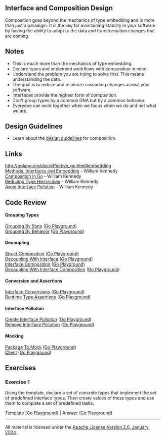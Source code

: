 ## Interface and Composition Design

Composition goes beyond the mechanics of type embedding and is more than just a paradigm. It is the key for maintaining stability in your software by having the ability to adapt to the data and transformation changes that are coming.

## Notes

* This is much more than the mechanics of type embedding.
* Declare types and implement workflows with composition in mind.
* Understand the problem you are trying to solve first. This means understanding the data.
* The goal is to reduce and minimize cascading changes across your software.
* Interfaces provide the highest form of composition.
* Don't group types by a common DNA but by a common behavior.
* Everyone can work together when we focus when we do and not what we are.

## Design Guidelines

* Learn about the [design guidelines](../../../reading/design_guidelines.md#interface-and-composition-design) for composition.

## Links

http://golang.org/doc/effective_go.html#embedding  
[Methods, Interfaces and Embedding](http://www.goinggo.net/2014/05/methods-interfaces-and-embedded-types.html) - William Kennedy  
[Composition In Go](https://www.goinggo.net/2015/09/composition-with-go.html) - William Kennedy  
[Reducing Type Hierarchies](https://www.goinggo.net/2016/10/reducing-type-hierarchies.html) - William Kennedy  
[Avoid Interface Pollution](https://www.goinggo.net/2016/10/avoid-interface-pollution.html) - William Kennedy

## Code Review

#### Grouping Types

[Grouping By State](grouping/example1/example1.go) ([Go Playground](https://play.golang.org/p/iwci4dKqLW))  
[Grouping By Behavior](grouping/example2/example2.go) ([Go Playground](https://play.golang.org/p/mnJMHPew08))  

#### Decoupling

[Struct Composition](decoupling/example1/example1.go) ([Go Playground](https://play.golang.org/p/axLYwteYkK))  
[Decoupling With Interface](decoupling/example2/example2.go) ([Go Playground](https://play.golang.org/p/EnzMrT7Fdo))  
[Interface Composition](decoupling/example3/example3.go) ([Go Playground](https://play.golang.org/p/ES4BOnDX6O))  
[Decoupling With Interface Composition](example4/example4.go) ([Go Playground](https://play.golang.org/p/ufFSFxCdEs))  

#### Conversion and Assertions

[Interface Conversions](assertions/example1/example1.go) ([Go Playground](https://play.golang.org/p/u5Jrk9wSWW))  
[Runtime Type Assertions](assertions/example2/example2.go) ([Go Playground](https://play.golang.org/p/tr-RGBxES-))

#### Interface Pollution

[Create Interface Pollution](pollution/example1/example1.go) ([Go Playground](https://play.golang.org/p/wHDLvxe8hC))  
[Remove Interface Pollution](pollution/example2/example2.go) ([Go Playground](https://play.golang.org/p/s6HAmeT6oT))

#### Mocking

[Package To Mock](mocking/example1/pubsub/pubsub.go) ([Go Playground](https://play.golang.org/p/3a_zYeR8M7))  
[Client](mocking/example1/example1.go) ([Go Playground](https://play.golang.org/p/guvjysMjgb))

## Exercises

### Exercise 1

Using the template, declare a set of concrete types that implement the set of predefined interface types. Then create values of these types and use them to complete a set of predefined tasks.

[Template](exercises/template1/template1.go) ([Go Playground](https://play.golang.org/p/uY6KMprfMR)) | 
[Answer](exercises/exercise1/exercise1.go) ([Go Playground](https://play.golang.org/p/nbd3gnLlih))
___
All material is licensed under the [Apache License Version 2.0, January 2004](http://www.apache.org/licenses/LICENSE-2.0).
